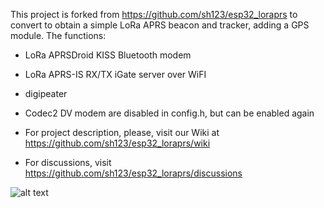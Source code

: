This project is forked from https://github.com/sh123/esp32_loraprs to convert to obtain a simple LoRa APRS beacon and tracker, adding a GPS module.
The functions: 
- LoRa APRSDroid KISS Bluetooth modem
- LoRa APRS-IS RX/TX iGate server over WiFI
- digipeater
- Codec2 DV modem
are disabled in config.h, but can be enabled again 

- For project description, please, visit our Wiki at https://github.com/sh123/esp32_loraprs/wiki
- For discussions, visit https://github.com/sh123/esp32_loraprs/discussions

![alt text](images/diagram.png)
